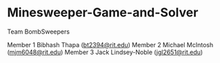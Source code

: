 # Minesweeper-Game-and-Solver

Team BombSweepers

Member 1 Bibhash Thapa (bt2394@rit.edu)
Member 2 Michael McIntosh (mjm6048@rit.edu)
Member 3 Jack Lindsey-Noble (jgl2651@rit.edu)
